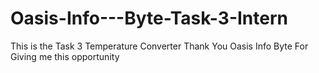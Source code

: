 # Oasis-Info---Byte-Task-3-Intern

This is the Task 3 Temperature Converter
Thank You Oasis Info Byte For Giving me this opportunity
